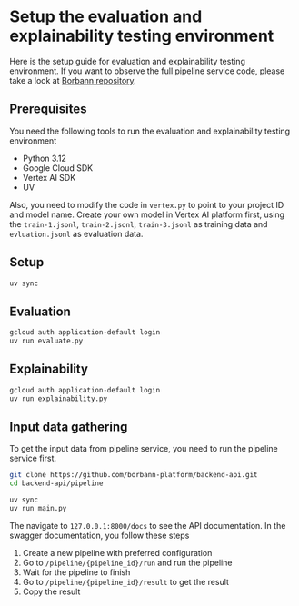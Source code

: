 # Setup the evaluation and explainability testing environment

Here is the setup guide for evaluation and explainability testing environment. If you want to observe the full pipeline service code, please take a look at [Borbann repository](https://github.com/Sosokker/borbann/tree/main/pipeline).

## Prerequisites

You need the following tools to run the evaluation and explainability testing environment

- Python 3.12
- Google Cloud SDK
- Vertex AI SDK
- UV

Also, you need to modify the code in `vertex.py` to point to your project ID and model name. Create your own model in Vertex AI platform first, using the `train-1.jsonl`, `train-2.jsonl`, `train-3.jsonl` as training data and `evluation.jsonl` as evaluation data.

## Setup

```bash
uv sync
```

## Evaluation

```bash
gcloud auth application-default login
uv run evaluate.py
```

## Explainability

```bash
gcloud auth application-default login
uv run explainability.py
```

## Input data gathering

To get the input data from pipeline service, you need to run the pipeline service first.

```bash
git clone https://github.com/borbann-platform/backend-api.git
cd backend-api/pipeline

uv sync
uv run main.py
```

The navigate to `127.0.0.1:8000/docs` to see the API documentation.
In the swagger documentation, you follow these steps

1. Create a new pipeline with preferred configuration
2. Go to `/pipeline/{pipeline_id}/run` and run the pipeline
3. Wait for the pipeline to finish
4. Go to `/pipeline/{pipeline_id}/result` to get the result
5. Copy the result
